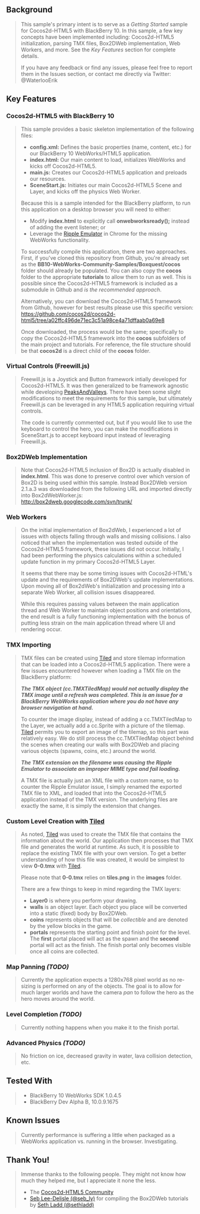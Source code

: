 ## Background

>   This sample's primary intent is to serve as a *Getting Started* sample
>   for Cocos2d-HTML5 with BlackBerry 10. In this sample, a few key concepts
>   have been implemented including: Cocos2d-HTML5 initialization, parsing
>   TMX files, Box2DWeb implementation, Web Workers, and more. See the
>   *Key Features* section for complete details.
>   
>   If you have any feedback or find any issues, please feel free to report
>   them in the Issues section, or contact me directly via Twitter:
>   @WaterlooErik

## Key Features

### Cocos2d-HTML5 with BlackBerry 10
>   
>   This sample provides a basic skeleton implementation of the following files:
>   *   **config.xml:** Defines the basic properties (name, content, etc.) for our BlackBerry 10 WebWorks/HTML5 application.
>   *   **index.html:** Our main content to load, initializes WebWorks and kicks off Cocos2d-HTML5.
>   *   **main.js:** Creates our Cocos2d-HTML5 application and preloads our resources.
>   *   **SceneStart.js:** Initiates our main Cocos2d-HTML5 Scene and Layer, and kicks off the physics Web Worker.
>   
>   Because this is a sample intended for the BlackBerry platform, to run this application on a desktop browser you will need to either:
>   *   Modify **index.html** to explicitly call **onwebworksready();** instead of adding the event listener; or
>   *   Leverage the [Ripple Emulator](https://developer.blackberry.com/html5/download/) in Chrome for the missing WebWorks functionality.
>   
>   To successfully compile this application, there are two approaches. First, if you've cloned this repository from Github, you're
>   already set as the **BB10-WebWorks-Community-Samples/Boxquest/cocos** folder should already be populated. You can also copy
>   the **cocos** folder to the appropriate **tutorials** to allow them to run as well. This is possible since the
>   Cocos2d-HTML5 framework is included as a submodule in Github and *is the recommended approach*.
>   
>   Alternatively, you can download the Cocos2d-HTML5 framework from Github, however for best results please use this
>   specific version: https://github.com/cocos2d/cocos2d-html5/tree/a02ffc496de71ec3c51a98ce4a71dffaab0a69e8
>   
>   Once downloaded, the process would be the same; specifically to copy the Cocos2d-HTML5 framework into the **cocos**
>   subfolders of the main project and tutorials. For reference, the file structure should be that **cocos2d** is a direct
>   child of the **cocos** folder.

### Virtual Controls (Freewill.js)
>   
>   Freewill.js is a Joystick and Button framework intially developed for Cocos2d-HTML5. It was then generalized to be framework
>   agnostic while developing [PeaksAndValleys](https://github.com/blackberry/WebGL-Samples/tree/master/PeaksAndValleys). There have been some
>   slight modifications to meet the requirements for this sample, but ultimately Freewill.js can be leveraged in any HTML5 application
>   requiring virtual controls.
>   
>   The code is currently commented out, but if you would like to use the keyboard to control the hero, you can make the modifications
>   in SceneStart.js to accept keyboard input instead of leveraging Freewill.js.

### Box2DWeb Implementation
>   
>   Note that Cocos2d-HTML5 inclusion of Box2D is actually disabled in **index.html**.
>   This was done to preserve control over which version of Box2D is being used within this sample.
>   Instead Box2DWeb version 2.1.a.3 was downloaded from the following URL and imported directly into Box2dWebWorker.js:
>   http://box2dweb.googlecode.com/svn/trunk/

### Web Workers
>   
>   On the initial implementation of Box2dWeb, I experienced a lot of issues with objects falling through walls and missing collisions.
>   I also noticed that when the implementation was tested outside of the Cocos2d-HTML5 framework, these issues did not occur.
>   Initially, I had been performing the physics calculations within a scheduled update function in my primary Cocos2d-HTML5 Layer.
>   
>   It seems that there may be some timing issues with Cocos2d-HTML's update and the requirements of Box2DWeb's update implementations.
>   Upon moving all of Box2dWeb's initialization and processing into a separate Web Worker, all collision issues disappeared.
>   
>   While this requires passing values between the main application thread and Web Worker to maintain object positions and orientations,
>   the end result is a fully functioning implementation with the bonus of putting less strain on the main application thread where UI
>   and rendering occur.

### TMX Importing
>
>   TMX files can be created using [Tiled](http://www.mapeditor.org/) and store tilemap information that can be loaded into a Cocos2d-HTML5 application.
>   There were a few issues encountered however when loading a TMX file on the BlackBerry platform:
>   
>   ***The TMX object (cc.TMXTiledMap) would not actually display the TMX image until a refresh was completed. This is an issue for a BlackBerry WebWorks application where you do not have any browser navigation at hand.***
>   
>   To counter the image display, instead of adding a cc.TMXTiledMap to the Layer, we actually add a cc.Sprite with a picture of the tilemap. [Tiled](http://www.mapeditor.org/) permits you to export an
>   image of the tilemap, so this part was relatively easy. We do still process the cc.TMXTiledMap object behind the scenes when creating our walls with Box2DWeb and placing
>   various objects (spawns, coins, etc.) around the world.
>   
>   ***The TMX extension on the filename was causing the Ripple Emulator to associate an improper MIME type and fail loading.***
>   
>   A TMX file is actually just an XML file with a custom name, so to counter the Ripple Emulator issue, I simply renamed the exported TMX file to XML, and
>   loaded that into the Cocos2d-HTML5 application instead of the TMX version. The underlying files are exactly the same, it is simply the extension that changes.

### Custom Level Creation with [Tiled](http://www.mapeditor.org/)
>   
>   As noted, [Tiled](http://www.mapeditor.org/) was used to create the TMX file that contains the information about the world. Our application then processes that TMX file and generates the
>   world at runtime. As such, it is possible to replace the existing TMX file with your own version. To get a better understanding of how this file was created,
>   it would be simplest to view **0-0.tmx** with [Tiled](http://www.mapeditor.org/).
>   
>   Please note that **0-0.tmx** relies on **tiles.png** in the **images** folder.
>   
>   There are a few things to keep in mind regarding the TMX layers:
>   *   **Layer0** is where you perform your drawing.
>   *   **walls** is an object layer. Each object you place will be converted into a static (fixed) body by Box2DWeb.
>   *   **coins** represents objects that will be *collectible* and are denoted by the yellow blocks in the game.
>   *   **portals** represents the starting point and finish point for the level. The **first** portal placed will act as the spawn and the **second** portal will act as the finish. The finish portal only becomes visible once all coins are collected.

### Map Panning *(TODO)*
>   
>   Currently the application expects a 1280x768 pixel world as no re-sizing is performed on any of the objects. The goal is to allow for
>   much larger worlds and have the camera *pan* to follow the hero as the hero moves around the world.

### Level Completion *(TODO)*
>   
>   Currently nothing happens when you make it to the finish portal.

### Advanced Physics *(TODO)*
>   
>   No friction on ice, decreased gravity in water, lava collision detection, etc.

## Tested With
>   
>   *   BlackBerry 10 WebWorks SDK 1.0.4.5
>   *   BlackBerry Dev Alpha B, 10.0.9.1675

## Known Issues
>   
>   Currently performance is suffering a little when packaged as a WebWorks application vs. running in the browser. Investigating.

## Thank You!
>   
>   Immense thanks to the following people. They might not know how much they
>   helped me, but I appreciate it none the less.
>   *   The [Cocos2d-HTML5 Community](http://www.cocos2d-x.org/projects/cocos2d-x/boards/19)
>   *   [Seb Lee-Delisle (@seb_ly)](http://creativejs.com/2011/09/box2d-javascript-tutorial-series-by-seth-ladd/) for compiling the Box2DWeb tutorials by [Seth Ladd (@sethladd)](http://blog.sethladd.com/)
